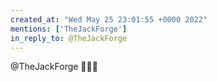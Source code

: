 ```yaml
---
created_at: "Wed May 25 23:01:55 +0000 2022"
mentions: ['TheJackForge']
in_reply_to: @TheJackForge
---
```


@TheJackForge 🚩🚩🚩